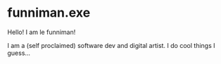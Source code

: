 # funniman.exe

Hello! I am le funniman!

I am a (self proclaimed) software dev and digital artist.
I do cool things I guess...

